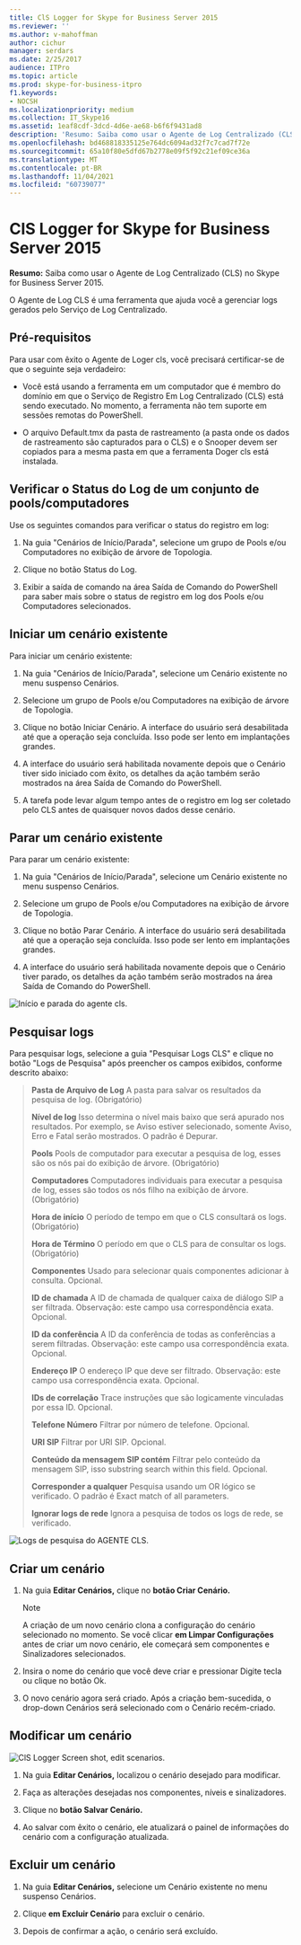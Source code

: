 ```yaml
---
title: ClS Logger for Skype for Business Server 2015
ms.reviewer: ''
ms.author: v-mahoffman
author: cichur
manager: serdars
ms.date: 2/25/2017
audience: ITPro
ms.topic: article
ms.prod: skype-for-business-itpro
f1.keywords:
- NOCSH
ms.localizationpriority: medium
ms.collection: IT_Skype16
ms.assetid: 1eaf8cdf-3dcd-4d6e-ae68-b6f6f9431ad8
description: 'Resumo: Saiba como usar o Agente de Log Centralizado (CLS) no Skype for Business Server 2015.'
ms.openlocfilehash: bd468818335125e764dc6094ad32f7c7cad7f72e
ms.sourcegitcommit: 65a10f80e5dfd67b2778e09f5f92c21ef09ce36a
ms.translationtype: MT
ms.contentlocale: pt-BR
ms.lasthandoff: 11/04/2021
ms.locfileid: "60739077"
---
```

# <a name="cls-logger-for-skype-for-business-server-2015"></a>ClS Logger for Skype for Business Server 2015
 
**Resumo:** Saiba como usar o Agente de Log Centralizado (CLS) no Skype for Business Server 2015.
  
O Agente de Log CLS é uma ferramenta que ajuda você a gerenciar logs gerados pelo Serviço de Log Centralizado.
  
## <a name="prerequisites"></a>Pré-requisitos

Para usar com êxito o Agente de Loger cls, você precisará certificar-se de que o seguinte seja verdadeiro:
  
- Você está usando a ferramenta em um computador que é membro do domínio em que o Serviço de Registro Em Log Centralizado (CLS) está sendo executado. No momento, a ferramenta não tem suporte em sessões remotas do PowerShell.
    
- O arquivo Default.tmx da pasta de rastreamento (a pasta onde os dados de rastreamento são capturados para o CLS) e o Snooper devem ser copiados para a mesma pasta em que a ferramenta Doger cls está instalada.
    
## <a name="check-the-logging-status-of-a-set-of-poolscomputers"></a>Verificar o Status do Log de um conjunto de pools/computadores

Use os seguintes comandos para verificar o status do registro em log:
  
1. Na guia "Cenários de Início/Parada", selecione um grupo de Pools e/ou Computadores no exibição de árvore de Topologia.
    
2. Clique no botão Status do Log.
    
3. Exibir a saída de comando na área Saída de Comando do PowerShell para saber mais sobre o status de registro em log dos Pools e/ou Computadores selecionados.
    
## <a name="start-an-existing-scenario"></a>Iniciar um cenário existente

Para iniciar um cenário existente:
  
1. Na guia "Cenários de Início/Parada", selecione um Cenário existente no menu suspenso Cenários.
    
2. Selecione um grupo de Pools e/ou Computadores na exibição de árvore de Topologia.
    
3. Clique no botão Iniciar Cenário. A interface do usuário será desabilitada até que a operação seja concluída. Isso pode ser lento em implantações grandes.
    
4. A interface do usuário será habilitada novamente depois que o Cenário tiver sido iniciado com êxito, os detalhes da ação também serão mostrados na área Saída de Comando do PowerShell.
    
5. A tarefa pode levar algum tempo antes de o registro em log ser coletado pelo CLS antes de quaisquer novos dados desse cenário.
    
## <a name="stop-an-existing-scenario"></a>Parar um cenário existente

Para parar um cenário existente:
  
1. Na guia "Cenários de Início/Parada", selecione um Cenário existente no menu suspenso Cenários.
    
2. Selecione um grupo de Pools e/ou Computadores na exibição de árvore de Topologia.
    
3. Clique no botão Parar Cenário. A interface do usuário será desabilitada até que a operação seja concluída. Isso pode ser lento em implantações grandes.
    
4. A interface do usuário será habilitada novamente depois que o Cenário tiver parado, os detalhes da ação também serão mostrados na área Saída de Comando do PowerShell.
    
![Início e parada do agente cls.](../../media/2c4a36c2-b5db-4550-a3b3-41f18e0e2f0c.png)
  
## <a name="search-for-logs"></a>Pesquisar logs

Para pesquisar logs, selecione a guia "Pesquisar Logs CLS" e clique no botão "Logs de Pesquisa" após preencher os campos exibidos, conforme descrito abaixo:
  
> **Pasta de Arquivo de Log** A pasta para salvar os resultados da pesquisa de log. (Obrigatório)
> 
> **Nível de log** Isso determina o nível mais baixo que será apurado nos resultados. Por exemplo, se Aviso estiver selecionado, somente Aviso, Erro e Fatal serão mostrados. O padrão é Depurar.
> 
> **Pools** Pools de computador para executar a pesquisa de log, esses são os nós pai do exibição de árvore. (Obrigatório)
> 
> **Computadores** Computadores individuais para executar a pesquisa de log, esses são todos os nós filho na exibição de árvore. (Obrigatório)
> 
> **Hora de início** O período de tempo em que o CLS consultará os logs. (Obrigatório)
> 
> **Hora de Término** O período em que o CLS para de consultar os logs. (Obrigatório)
> 
> **Componentes** Usado para selecionar quais componentes adicionar à consulta. Opcional.
> 
> **ID de chamada** A ID de chamada de qualquer caixa de diálogo SIP a ser filtrada. Observação: este campo usa correspondência exata. Opcional.
> 
> **ID da conferência** A ID da conferência de todas as conferências a serem filtradas. Observação: este campo usa correspondência exata. Opcional.
> 
> **Endereço IP** O endereço IP que deve ser filtrado. Observação: este campo usa correspondência exata. Opcional.
> 
> **IDs de correlação** Trace instruções que são logicamente vinculadas por essa ID. Opcional.
> 
> **Telefone Número** Filtrar por número de telefone. Opcional.
> 
> **URI SIP** Filtrar por URI SIP. Opcional.
> 
> **Conteúdo da mensagem SIP contém** Filtrar pelo conteúdo da mensagem SIP, isso substring search within this field. Opcional.
> 
> **Corresponder a qualquer** Pesquisa usando um OR lógico se verificado. O padrão é Exact match of all parameters.
> 
> **Ignorar logs de rede** Ignora a pesquisa de todos os logs de rede, se verificado.
    
![Logs de pesquisa do AGENTE CLS.](../../media/5793ea3c-6f5f-40ef-8b53-100da831eedf.png)
  
## <a name="create-a-scenario"></a>Criar um cenário

1. Na guia **Editar Cenários,** clique no **botão Criar Cenário.**
    
    > [!NOTE]
    > A criação de um novo cenário clona a configuração do cenário selecionado no momento. Se você clicar **em Limpar Configurações** antes de criar um novo cenário, ele começará sem componentes e Sinalizadores selecionados.
  
2. Insira o nome do cenário que você deve criar e pressionar Digite tecla ou clique no botão Ok.
    
3. O novo cenário agora será criado. Após a criação bem-sucedida, o drop-down Cenários será selecionado com o Cenário recém-criado.
    
## <a name="modify-a-scenario"></a>Modificar um cenário

![ClS Logger Screen shot, edit scenarios.](../../media/abbbcac0-8a2e-48af-a22f-4fee0283a29f.png)
  
1. Na guia **Editar Cenários,** localizou o cenário desejado para modificar.
    
2. Faça as alterações desejadas nos componentes, níveis e sinalizadores.
    
3. Clique no **botão Salvar Cenário.**
    
4. Ao salvar com êxito o cenário, ele atualizará o painel de informações do cenário com a configuração atualizada.
    
## <a name="delete-a-scenario"></a>Excluir um cenário

1. Na guia **Editar Cenários,** selecione um Cenário existente no menu suspenso Cenários.
    
2. Clique **em Excluir Cenário** para excluir o cenário.
    
3. Depois de confirmar a ação, o cenário será excluído.
    

